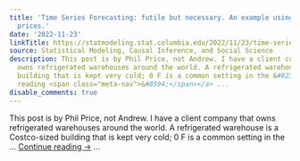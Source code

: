 ```yaml
---
title: 'Time Series Forecasting: futile but necessary. An example using electricity
  prices.'
date: '2022-11-23'
linkTitle: https://statmodeling.stat.columbia.edu/2022/11/23/time-series-forecasting-futile-but-necessary-an-example-using-electricity-prices/
source: Statistical Modeling, Causal Inference, and Social Science
description: This post is by Phil Price, not Andrew. I have a client company that
  owns refrigerated warehouses around the world. A refrigerated warehouse is a Costco-sized
  building that is kept very cold; 0 F is a common setting in the &#8230; <a href="https://statmodeling.stat.columbia.edu/2022/11/23/time-series-forecasting-futile-but-necessary-an-example-using-electricity-prices/">Continue
  reading <span class="meta-nav">&#8594;</span></a> ...
disable_comments: true
---
```

This post is by Phil Price, not Andrew. I have a client company that owns refrigerated warehouses around the world. A refrigerated warehouse is a Costco-sized building that is kept very cold; 0 F is a common setting in the &#8230; <a href="https://statmodeling.stat.columbia.edu/2022/11/23/time-series-forecasting-futile-but-necessary-an-example-using-electricity-prices/">Continue reading <span class="meta-nav">&#8594;</span></a> ...